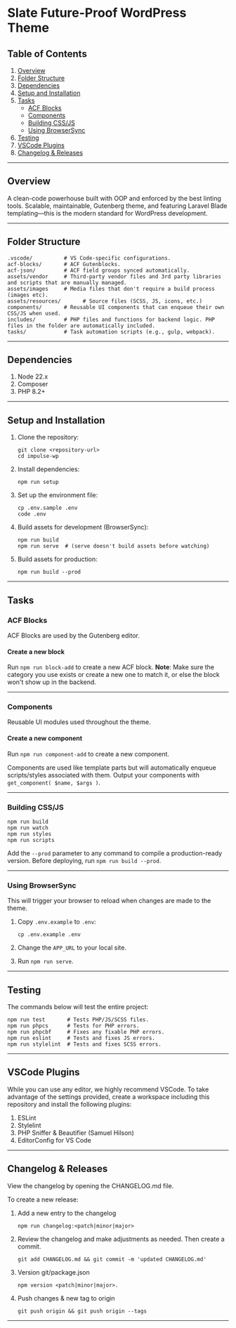 # Slate Future-Proof WordPress Theme

## Table of Contents
1. [Overview](#overview)
2. [Folder Structure](#folder-structure)
3. [Dependencies](#dependencies)
4. [Setup and Installation](#setup-and-installation)
5. [Tasks](#tasks)
   - [ACF Blocks](#acf-blocks)
   - [Components](#components)
   - [Building CSS/JS](#building-css-js)
   - [Using BrowserSync](#using-browsersync)
6. [Testing](#testing)
7. [VSCode Plugins](#vscode-plugins)
8. [Changelog & Releases](#changelog)

---

## Overview <a name="overview"></a>

A clean-code powerhouse built with OOP and enforced by the best linting tools. Scalable, maintainable, Gutenberg theme, and featuring Laravel Blade templating—this is the modern standard for WordPress development.

---

## Folder Structure <a name="folder-structure"></a>

```
.vscode/          # VS Code-specific configurations.
acf-blocks/       # ACF Gutenblocks.
acf-json/         # ACF field groups synced automatically.
assets/vendor     # Third-party vendor files and 3rd party libraries and scripts that are manually managed.
assets/images     # Media files that don't require a build process (images etc).
assets/resources/       # Source files (SCSS, JS, icons, etc.)
components/       # Reusable UI components that can enqueue their own CSS/JS when used.
includes/         # PHP files and functions for backend logic. PHP files in the folder are automatically included.
tasks/            # Task automation scripts (e.g., gulp, webpack).
```

---

## Dependencies <a name="dependencies"></a>

1. Node 22.x
2. Composer
3. PHP 8.2+

---

## Setup and Installation <a name="setup-and-installation"></a>

1. Clone the repository:
   ```
   git clone <repository-url>
   cd impulse-wp
   ```

2. Install dependencies:
   ```
   npm run setup
   ```

3. Set up the environment file:
   ```
   cp .env.sample .env
   code .env
   ```

4. Build assets for development (BrowserSync):
   ```
   npm run build
   npm run serve  # (serve doesn't build assets before watching)
   ```

5. Build assets for production:
   ```
   npm run build --prod
   ```

---

## Tasks <a name="tasks"></a>

### ACF Blocks <a name="acf-blocks"></a>

ACF Blocks are used by the Gutenberg editor.

#### Create a new block

Run `npm run block-add` to create a new ACF block.
**Note**: Make sure the category you use exists or create a new one to match it, or else the block won't show up in the backend.

---

### Components <a name="components"></a>

Reusable UI modules used throughout the theme.

#### Create a new component

Run `npm run component-add` to create a new component.

Components are used like template parts but will automatically enqueue scripts/styles associated with them. Output your components with `get_component( $name, $args )`.

---

### Building CSS/JS <a name="building-css-js"></a>

```
npm run build
npm run watch
npm run styles
npm run scripts
```

Add the `--prod` parameter to any command to compile a production-ready version. Before deploying, run `npm run build --prod`.

---

### Using BrowserSync <a name="using-browsersync"></a>

This will trigger your browser to reload when changes are made to the theme.

1. Copy `.env.example` to `.env`:
   ```
   cp .env.example .env
   ```

2. Change the `APP_URL` to your local site.

3. Run `npm run serve`.

---

## Testing <a name="testing"></a>

The commands below will test the entire project:

```
npm run test       # Tests PHP/JS/SCSS files.
npm run phpcs      # Tests for PHP errors.
npm run phpcbf     # Fixes any fixable PHP errors.
npm run eslint     # Tests and fixes JS errors.
npm run stylelint  # Tests and fixes SCSS errors.
```

---

## VSCode Plugins <a name="vscode-plugins"></a>

While you can use any editor, we highly recommend VSCode. To take advantage of the settings provided, create a workspace including this repository and install the following plugins:

1. ESLint
2. Stylelint
3. PHP Sniffer & Beautifier (Samuel Hilson)
4. EditorConfig for VS Code

---

## Changelog & Releases <a name="changelog"></a>

View the changelog by opening the CHANGELOG.md file.

To create a new release:

1. Add a new entry to the changelog
   ```
   npm run changelog:<patch|minor|major>
   ```

2. Review the changelog and make adjustments as needed. Then create a commit.
   ```
   git add CHANGELOG.md && git commit -m 'updated CHANGELOG.md'
   ```

3. Version git/package.json
   ```
   npm version <patch|minor|major>.
   ```

4. Push changes & new tag to origin
   ```
   git push origin && git push origin --tags
   ```

---
